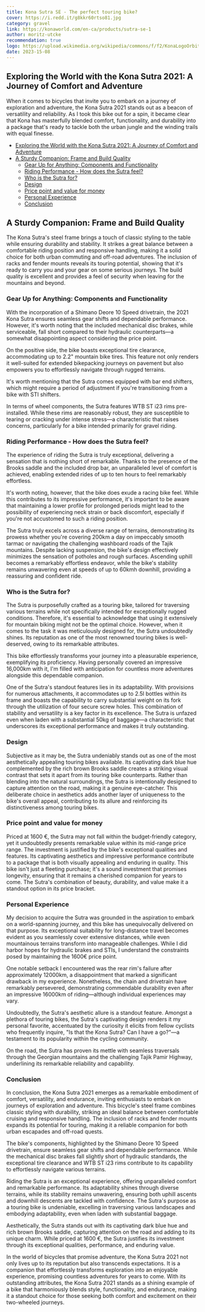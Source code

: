 ```yaml
---
title: Kona Sutra SE - The perfect touring bike?
cover: https://i.redd.it/g8kkr60rtso81.jpg
category: gravel
link: https://konaworld.com/en-ca/products/sutra-se-1
author: moritz-utcke
recommendation: true
logo: https://upload.wikimedia.org/wikipedia/commons/f/f2/KonaLogoOrbitVertBlack.png
date: 2023-15-08
---
```


## Exploring the World with the Kona Sutra 2021: A Journey of Comfort and Adventure

When it comes to bicycles that invite you to embark on a journey of exploration and adventure, the Kona Sutra 2021 stands out as a beacon of versatility and reliability. As I took this bike out for a spin, it became clear that Kona has masterfully blended comfort, functionality, and durability into a package that's ready to tackle both the urban jungle and the winding trails with equal finesse.

- [Exploring the World with the Kona Sutra 2021: A Journey of Comfort and Adventure](#exploring-the-world-with-the-kona-sutra-2021-a-journey-of-comfort-and-adventure)
- [A Sturdy Companion: Frame and Build Quality](#a-sturdy-companion-frame-and-build-quality)
	- [Gear Up for Anything: Components and Functionality](#gear-up-for-anything-components-and-functionality)
	- [Riding Performance - How does the Sutra feel?](#riding-performance---how-does-the-sutra-feel)
	- [Who is the Sutra for?](#who-is-the-sutra-for)
	- [Design](#design)
	- [Price point and value for money](#price-point-and-value-for-money)
	- [Personal Experience](#personal-experience)
	- [Conclusion](#conclusion)

## A Sturdy Companion: Frame and Build Quality

The Kona Sutra's steel frame brings a touch of classic styling to the table while ensuring durability and stability. It strikes a great balance between a comfortable riding position and responsive handling, making it a solid choice for both urban commuting and off-road adventures. The inclusion of racks and fender mounts reveals its touring potential, showing that it's ready to carry you and your gear on some serious journeys.
The build quality is excellent and provides a feel of security when leaving for the mountains and beyond.

### Gear Up for Anything: Components and Functionality

With the incorporation of a Shimano Deore 10 Speed drivetrain, the 2021 Kona Sutra ensures seamless gear shifts and dependable performance. However, it's worth noting that the included mechanical disc brakes, while serviceable, fall short compared to their hydraulic counterparts—a somewhat disappointing aspect considering the price point.

On the positive side, the bike boasts exceptional tire clearance, accommodating up to 2.2" mountain bike tires. This feature not only renders it well-suited for extended bikepacking journeys on pavement but also empowers you to effortlessly navigate through rugged terrains.

It's worth mentioning that the Sutra comes equipped with bar end shifters, which might require a period of adjustment if you're transitioning from a bike with STI shifters.

In terms of wheel components, the Sutra features WTB ST i23 rims pre-installed. While these rims are reasonably robust, they are susceptible to tearing or cracking under intense stress—a characteristic that raises concerns, particularly for a bike intended primarily for gravel riding.

### Riding Performance - How does the Sutra feel?

The experience of riding the Sutra is truly exceptional, delivering a sensation that is nothing short of remarkable. Thanks to the presence of the Brooks saddle and the included drop bar, an unparalleled level of comfort is achieved, enabling extended rides of up to ten hours to feel remarkably effortless.

It's worth noting, however, that the bike does exude a racing bike feel. While this contributes to its impressive performance, it's important to be aware that maintaining a lower profile for prolonged periods might lead to the possibility of experiencing neck strain or back discomfort, especially if you're not accustomed to such a riding position.

The Sutra truly excels across a diverse range of terrains, demonstrating its prowess whether you're covering 200km a day on impeccably smooth tarmac or navigating the challenging washboard roads of the Tajik mountains. Despite lacking suspension, the bike's design effectively minimizes the sensation of potholes and rough surfaces. Ascending uphill becomes a remarkably effortless endeavor, while the bike's stability remains unwavering even at speeds of up to 60kmh downhill, providing a reassuring and confident ride.

### Who is the Sutra for?

The Sutra is purposefully crafted as a touring bike, tailored for traversing various terrains while not specifically intended for exceptionally rugged conditions. Therefore, it's essential to acknowledge that using it extensively for mountain biking might not be the optimal choice. However, when it comes to the task it was meticulously designed for, the Sutra undoubtedly shines. Its reputation as one of the most renowned touring bikes is well-deserved, owing to its remarkable attributes.

This bike effortlessly transforms your journey into a pleasurable experience, exemplifying its proficiency. Having personally covered an impressive 16,000km with it, I'm filled with anticipation for countless more adventures alongside this dependable companion.

One of the Sutra's standout features lies in its adaptability. With provisions for numerous attachments, it accommodates up to 2.5l bottles within its frame and boasts the capability to carry substantial weight on its fork through the utilization of four secure screw holes. This combination of stability and versatility is a key factor in its excellence. The Sutra is unfazed even when laden with a substantial 50kg of baggage—a characteristic that underscores its exceptional performance and makes it truly outstanding.

### Design

Subjective as it may be, the Sutra undeniably stands out as one of the most aesthetically appealing touring bikes available. Its captivating dark blue hue complemented by the rich brown Brooks saddle creates a striking visual contrast that sets it apart from its touring bike counterparts. Rather than blending into the natural surroundings, the Sutra is intentionally designed to capture attention on the road, making it a genuine eye-catcher. This deliberate choice in aesthetics adds another layer of uniqueness to the bike's overall appeal, contributing to its allure and reinforcing its distinctiveness among touring bikes.

### Price point and value for money

Priced at 1600 €, the Sutra may not fall within the budget-friendly category, yet it undoubtedly presents remarkable value within its mid-range price range. The investment is justified by the bike's exceptional qualities and features. Its captivating aesthetics and impressive performance contribute to a package that is both visually appealing and enduring in quality. This bike isn't just a fleeting purchase; it's a sound investment that promises longevity, ensuring that it remains a cherished companion for years to come. The Sutra's combination of beauty, durability, and value make it a standout option in its price bracket.

### Personal Experience

My decision to acquire the Sutra was grounded in the aspiration to embark on a world-spanning journey, and this bike has unequivocally delivered on that purpose. Its exceptional suitability for long-distance travel becomes evident as you seamlessly cover extensive distances, while even mountainous terrains transform into manageable challenges. While I did harbor hopes for hydraulic brakes and STIs, I understand the constraints posed by maintaining the 1600€ price point.

One notable setback I encountered was the rear rim's failure after approximately 12000km, a disappointment that marked a significant drawback in my experience. Nonetheless, the chain and drivetrain have remarkably persevered, demonstrating commendable durability even after an impressive 16000km of riding—although individual experiences may vary.

Undoubtedly, the Sutra's aesthetic allure is a standout feature. Amongst a plethora of touring bikes, the Sutra's captivating design renders it my personal favorite, accentuated by the curiosity it elicits from fellow cyclists who frequently inquire, "Is that the Kona Sutra? Can I have a go?"—a testament to its popularity within the cycling community.

On the road, the Sutra has proven its mettle with seamless traversals through the Georgian mountains and the challenging Tajik Pamir Highway, underlining its remarkable reliability and capability.

### Conclusion

In conclusion, the Kona Sutra 2021 emerges as a remarkable embodiment of comfort, versatility, and endurance, inviting enthusiasts to embark on journeys of exploration and adventure. This bicycle's steel frame combines classic styling with durability, striking an ideal balance between comfortable cruising and responsive handling. The inclusion of racks and fender mounts expands its potential for touring, making it a reliable companion for both urban escapades and off-road quests.

The bike's components, highlighted by the Shimano Deore 10 Speed drivetrain, ensure seamless gear shifts and dependable performance. While the mechanical disc brakes fall slightly short of hydraulic standards, the exceptional tire clearance and WTB ST i23 rims contribute to its capability to effortlessly navigate various terrains.

Riding the Sutra is an exceptional experience, offering unparalleled comfort and remarkable performance. Its adaptability shines through diverse terrains, while its stability remains unwavering, ensuring both uphill ascents and downhill descents are tackled with confidence. The Sutra's purpose as a touring bike is undeniable, excelling in traversing various landscapes and embodying adaptability, even when laden with substantial baggage.

Aesthetically, the Sutra stands out with its captivating dark blue hue and rich brown Brooks saddle, capturing attention on the road and adding to its unique charm. While priced at 1600 €, the Sutra justifies its investment through its exceptional qualities, performance, and enduring value.

In the world of bicycles that promise adventure, the Kona Sutra 2021 not only lives up to its reputation but also transcends expectations. It is a companion that effortlessly transforms exploration into an enjoyable experience, promising countless adventures for years to come. With its outstanding attributes, the Kona Sutra 2021 stands as a shining example of a bike that harmoniously blends style, functionality, and endurance, making it a standout choice for those seeking both comfort and excitement on their two-wheeled journeys.
